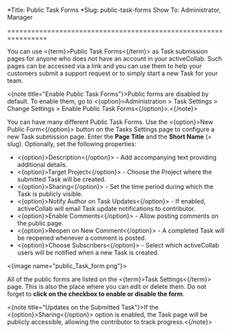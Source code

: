 *Title: Public Task Forms
*Slug: public-task-forms
Show To: Administrator, Manager

================================================================

You can use <{term}>Public Task Forms<{/term}> as Task submission pages for anyone who does not have an account in your activeCollab. Such pages can be accessed via a link and you can use them to help your customers submit a support request or to simply start a new Task for your team.

<{note title="Enable Public Task Forms"}>Public forms are disabled by default. To enable them, go to <{option}>Administration > Task Settings > Change Settings > Enable Public Task Forms<{/option}>.<{/note}>

You can have many different Public Task Forms. Use the <{option}>New Public Form<{/option}> button on the Tasks Settings page to configure a new Task submission page. Enter the **Page Title** and the **Short Name** (= slug). Optionally, set the following properties:

- <{option}>Description<{/option}> - Add accompanying text providing additional details.
- <{option}>Target Project<{/option}> - Choose the Project where the submitted Task will be created.
- <{option}>Sharing<{/option}> - Set the time period during which the Task is publicly visible.
- <{option}>Notify Author on Task Updates<{/option}> - If enabled, activeCollab will email Task update notifications to contributor.
- <{option}>Enable Comments<{/option}> - Allow posting comments on the public page.
- <{option}>Reopen on New Comment<{/option}> - A completed Task will be reopened whenever a comment is posted.
- <{option}>Choose Subscribers<{/option}> - Select which activeCollab users will be notified when a new Task is created.

<{image name="public_Task_form.png"}>

All of the public forms are listed on the <{term}>Task Settings<{/term}> page. This is also the place where you can edit or delete them. Do not forget to **click on the checkbox to enable or disable the form**. 

<{note title="Updates on the Submitted Task"}>If the <{option}>Sharing<{/option}> option is enabled, the Task page will be publicly accessible, allowing the contributor to track progress.<{/note}>